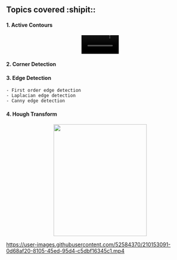 ## Topics covered :shipit::

#### 1. Active Contours
<p align="center">
<video width="100" src="https://user-images.githubusercontent.com/52584370/211163950-7889b16c-a5a8-4dea-9385-d2a655f2a449.mp4">
</p>

#### 2. Corner Detection

#### 3. Edge Detection
    - First order edge detection
    - Laplacian edge detection
    - Canny edge detection
    
#### 4. Hough Transform
<p align="center">
<img width="250" height="300" src="https://user-images.githubusercontent.com/52584370/210153103-bb9e8d58-ef5a-4638-a5e2-c6a849d180dd.png">
</p>

https://user-images.githubusercontent.com/52584370/210153091-0d68af20-8105-45ed-95d4-c5dbf16345c1.mp4

